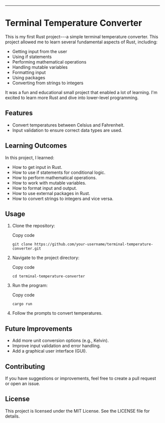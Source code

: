 * * * * *

Terminal Temperature Converter
==============================

This is my first Rust project---a simple terminal temperature converter. This project allowed me to learn several fundamental aspects of Rust, including:

-   Getting input from the user
-   Using if statements
-   Performing mathematical operations
-   Handling mutable variables
-   Formatting input
-   Using packages
-   Converting from strings to integers

It was a fun and educational small project that enabled a lot of learning. I'm excited to learn more Rust and dive into lower-level programming.

Features
--------

-   Convert temperatures between Celsius and Fahrenheit.
-   Input validation to ensure correct data types are used.

Learning Outcomes
-----------------

In this project, I learned:

-   How to get input in Rust.
-   How to use if statements for conditional logic.
-   How to perform mathematical operations.
-   How to work with mutable variables.
-   How to format input and output.
-   How to use external packages in Rust.
-   How to convert strings to integers and vice versa.

Usage
-----

1.  Clone the repository:

    Copy code

    `git clone https://github.com/your-username/terminal-temperature-converter.git`

2.  Navigate to the project directory:

    Copy code

    `cd terminal-temperature-converter`

3.  Run the program:

    Copy code

    `cargo run`

4.  Follow the prompts to convert temperatures.

Future Improvements
-------------------

-   Add more unit conversion options (e.g., Kelvin).
-   Improve input validation and error handling.
-   Add a graphical user interface (GUI).

Contributing
------------

If you have suggestions or improvements, feel free to create a pull request or open an issue.

License
-------

This project is licensed under the MIT License. See the LICENSE file for details.
